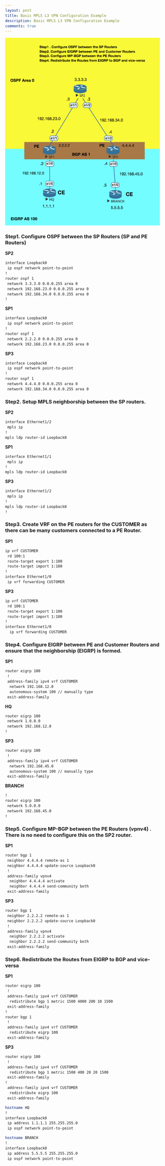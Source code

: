 ```yaml
---
layout: post
title: Basic MPLS L3 VPN Configuration Example
description: Basic MPLS L3 VPN Configuration Example
comments: true
---
```



![](/assets/markdown-img-paste-20180421171152449.png)

### Step1. Configure OSPF between the SP Routers (SP and PE Routers)


**SP2**
```sh
interface Loopback0
 ip ospf network point-to-point
!
router ospf 1
 network 3.3.3.0 0.0.0.255 area 0
 network 192.168.23.0 0.0.0.255 area 0
 network 192.168.34.0 0.0.0.255 area 0
!
```
**SP1**
```sh
interface Loopback0
 ip ospf network point-to-point
!
router ospf 1
 network 2.2.2.0 0.0.0.255 area 0
 network 192.168.23.0 0.0.0.255 area 0
```

**SP3**
```sh
interface Loopback0
 ip ospf network point-to-point
!
router ospf 1
 network 4.4.4.0 0.0.0.255 area 0
 network 192.168.34.0 0.0.0.255 area 0
```


### Step2. Setup MPLS neighborship between the SP routers.

**SP2**

```sh
interface Ethernet1/2
 mpls ip
!
mpls ldp router-id Loopback0
```
**SP1**

```sh
interface Ethernet1/1
 mpls ip
!
mpls ldp router-id Loopback0
```
**SP3**

```sh
interface Ethernet1/2
 mpls ip
!
mpls ldp router-id Loopback0
!
```

### Step3. Create VRF on the PE routers for the CUSTOMER as there can be many customers connected to a PE Router.


**SP1**

```sh
ip vrf CUSTOMER
 rd 100:1
 route-target export 1:100
 route-target import 1:100
!
interface Ethernet1/0
 ip vrf forwarding CUSTOMER
```

**SP3**

```sh
ip vrf CUSTOMER
 rd 100:1
 route-target export 1:100
 route-target import 1:100
!
interface Ethernet1/0
  ip vrf forwarding CUSTOMER
```


### Step4. Configure EIGRP between PE and Customer Routers and ensure that the neighborship (EIGRP) is formed.

**SP1**
```sh
router eigrp 100
 !
 address-family ipv4 vrf CUSTOMER
  network 192.168.12.0
  autonomous-system 100 // manually type
 exit-address-family
```

**HQ**
```sh
router eigrp 100
 network 1.0.0.0
 network 192.168.12.0
!
```

**SP3**
```sh
router eigrp 100
 !
 address-family ipv4 vrf CUSTOMER
  network 192.168.45.0
  autonomous-system 100 // manually type
 exit-address-family
```

**BRANCH**
```sh
!
router eigrp 100
 network 5.0.0.0
 network 192.168.45.0
!
```


### Step5. Configure MP-BGP between the PE Routers (vpnv4) . There is no need to configure this on the SP2 router.

**SP1**
```sh
router bgp 1
 neighbor 4.4.4.4 remote-as 1
 neighbor 4.4.4.4 update-source Loopback0
 !
 address-family vpnv4
  neighbor 4.4.4.4 activate
  neighbor 4.4.4.4 send-community both
 exit-address-family
```

**SP3**
```sh
router bgp 1
 neighbor 2.2.2.2 remote-as 1
 neighbor 2.2.2.2 update-source Loopback0
 !
 address-family vpnv4
  neighbor 2.2.2.2 activate
  neighbor 2.2.2.2 send-community both
 exit-address-family
```


### Step6. Redistribute the Routes from EIGRP to BGP and vice-versa

**SP1**
```sh
router eigrp 100
 !
 address-family ipv4 vrf CUSTOMER
  redistribute bgp 1 metric 1500 4000 200 10 1500
 exit-address-family
!
router bgp 1
 !
 address-family ipv4 vrf CUSTOMER
  redistribute eigrp 100
 exit-address-family
```


**SP3**
```sh
router eigrp 100
 !
 address-family ipv4 vrf CUSTOMER
  redistribute bgp 1 metric 1500 400 20 20 1500
 exit-address-family
!
 address-family ipv4 vrf CUSTOMER
  redistribute eigrp 100
 exit-address-family
```


```sh
hostname HQ
!
interface Loopback0
 ip address 1.1.1.1 255.255.255.0
 ip ospf network point-to-point
```



```sh
hostname BRANCH
!
interface Loopback0
 ip address 5.5.5.5 255.255.255.0
 ip ospf network point-to-point
```
